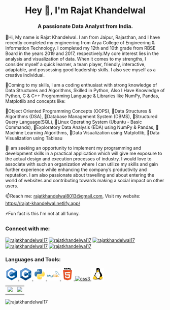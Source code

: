 <h1 align="center">Hey 👋, I'm Rajat Khandelwal</h1>
<h3 align="center">A passionate Data Analyst from India.</h3>

🔭Hi, My name is Rajat Khandelwal. I am from Jaipur, Rajasthan, and I have recently completed my engineering from Arya College of Engineering & Information Technology. I completed my 12th and 10th grade from RBSE Board in the years 2019 and 2017, respectively.My core interest lies in the analysis and visualization of data. When it comes to my strengths, I consider myself a quick learner, a team player, friendly, interactive, adaptable, and possessing good leadership skills. I also see myself as a creative individual.

🌱Coming to my skills, I am a coding enthusiast with strong knowledge of Data Structures and Algorithms, Skilled in Python, Also I Have Knowledge of Python, C & C++ Programming Language & Libraries like NumPy, Pandas, Matplotlib and concepts like:

📌Object Oriented Programming Concepts (OOPS), 📌Data Structures & Algorithms (DSA), 📌Database Management System (DBMS), 📌Structured Query Language(SQL), 📌Linux Operating System (Ubuntu - Basic Commands), 📌Exploratory Data Analysis (EDA) using NumPy & Pandas, 📌Machine Learning Algorithms, 📌Data Visualization using Matplotlib, 📌Data Visualization using Tableau

👯I am seeking an opportunity to implement my programming and development skills in a practical application which will give me exposure to the actual design and execution processes of industry. I would love to associate with such an organization where I can utilize my skills and gain further experience while enhancing the company’s productivity and reputation. I am also passionate about travelling and about entering the world of websites and contributing towards making a social impact on other users.

📫Reach me: rajatkhandelwal8013@gmail.com, Visit my website: https://rajat-khandelwal.netlify.app/

⚡Fun fact is this I'm not at all funny.

<h3 align="left">Connect with me:</h3>
<p align="left">
<a href="https://www.linkedin.com/in/rajat-khandelwall/" target="blank"><img align="center" src="https://raw.githubusercontent.com/rahuldkjain/github-profile-readme-generator/master/src/images/icons/Social/linked-in-alt.svg" alt="rajatkhandelwal17" height="30" width="40" /></a>
<a href="https://www.instagram.com/rajat_khandelwall/" target="blank"><img align="center" src="https://raw.githubusercontent.com/rahuldkjain/github-profile-readme-generator/master/src/images/icons/Social/instagram.svg" alt="rajatkhandelwal17" height="30" width="40" /></a>
<a href="https://www.hackerrank.com/rajatkhandelwa11" target="blank"><img align="center" src="https://raw.githubusercontent.com/rahuldkjain/github-profile-readme-generator/master/src/images/icons/Social/hackerrank.svg" alt="rajatkhandelwal17" height="30" width="40" /></a>
<a href="https://auth.geeksforgeeks.org/user/rajatkhandelwal8013/practice/" target="blank"><img align="center" src="https://upload.wikimedia.org/wikipedia/commons/4/43/GeeksforGeeks.svg" alt="rajatkhandelwal17" height="30" width="40" /></a>
<a href="https://leetcode.com/rajatkhandelwal8013/" target="blank"><img align="center" src="https://raw.githubusercontent.com/rahuldkjain/github-profile-readme-generator/master/src/images/icons/Social/leet-code.svg" alt="rajatkhandelwal17" height="30" width="40" /></a>
</p>

<h3 align="left">Languages and Tools:</h3>
<p align="left"> 
<a href="https://www.cprogramming.com/" target="_blank" rel="noreferrer"> <img src="https://raw.githubusercontent.com/devicons/devicon/master/icons/c/c-original.svg" alt="c" width="40" height="40"/> </a> 
<a href="https://www.w3schools.com/cpp/" target="_blank" rel="noreferrer"> <img src="https://raw.githubusercontent.com/devicons/devicon/master/icons/cplusplus/cplusplus-original.svg" alt="cplusplus" width="40" height="40"/> </a> 
<a href="https://www.python.org" target="_blank" rel="noreferrer"> <img src="https://raw.githubusercontent.com/devicons/devicon/master/icons/python/python-original.svg" alt="python" width="40" height="40"/> </a> 
<a href="https://www.mysql.com/" target="_blank" rel="noreferrer"> <img src="https://raw.githubusercontent.com/devicons/devicon/master/icons/mysql/mysql-original-wordmark.svg" alt="mysql" width="40" height="40"/> </a> 
<a href="https://www.w3.org/html/" target="_blank"> <img src="https://raw.githubusercontent.com/devicons/devicon/master/icons/html5/html5-original-wordmark.svg" alt="html5" width="40" height="40"/> </a>
<a href="https://www.w3schools.com/css/" target="_blank"> <img src="https://upload.wikimedia.org/wikipedia/commons/d/d5/CSS3_logo_and_wordmark.svg" alt="css3" width="40" height="40"/> </a>
<a href="https://www.linux.org/" target="_blank"> <img src="https://raw.githubusercontent.com/devicons/devicon/master/icons/linux/linux-original.svg" alt="linux" width="40" height="40"/> </a>
</p>

<table align="center" cellspacing="0" cellpadding="0" border="0">
  <tr>
    <td>
      <a href="https://github.com/rajatkhandelwal17">
        <img src="https://github-readme-stats.vercel.app/api?username=rajatkhandelwal17&show_icons=true&include_all_commits=true&theme=tokyonight">
      <a/>
    </td>
    <td>
      <a href="https://github.com/rajatkhandelwal17">
        <img src="https://github-readme-stats.vercel.app/api/top-langs/?username=rajatkhandelwal17&layout=compact&theme=tokyonight">
      <a/>
    </td>
   </tr>
</table>

<p><img align="center" src="https://github-readme-streak-stats.herokuapp.com/?user=rajatkhandelwal17&" alt="rajatkhandelwal17" /></p>
